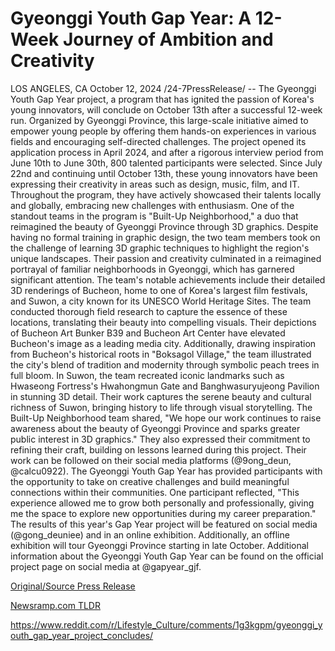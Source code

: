 # Gyeonggi Youth Gap Year: A 12-Week Journey of Ambition and Creativity

LOS ANGELES, CA October 12, 2024 /24-7PressRelease/ -- The Gyeonggi Youth Gap Year project, a program that has ignited the passion of Korea's young innovators, will conclude on October 13th after a successful 12-week run. Organized by Gyeonggi Province, this large-scale initiative aimed to empower young people by offering them hands-on experiences in various fields and encouraging self-directed challenges.  The project opened its application process in April 2024, and after a rigorous interview period from June 10th to June 30th, 800 talented participants were selected. Since July 22nd and continuing until October 13th, these young innovators have been expressing their creativity in areas such as design, music, film, and IT. Throughout the program, they have actively showcased their talents locally and globally, embracing new challenges with enthusiasm.  One of the standout teams in the program is "Built-Up Neighborhood," a duo that reimagined the beauty of Gyeonggi Province through 3D graphics. Despite having no formal training in graphic design, the two team members took on the challenge of learning 3D graphic techniques to highlight the region's unique landscapes. Their passion and creativity culminated in a reimagined portrayal of familiar neighborhoods in Gyeonggi, which has garnered significant attention.  The team's notable achievements include their detailed 3D renderings of Bucheon, home to one of Korea's largest film festivals, and Suwon, a city known for its UNESCO World Heritage Sites. The team conducted thorough field research to capture the essence of these locations, translating their beauty into compelling visuals. Their depictions of Bucheon Art Bunker B39 and Bucheon Art Center have elevated Bucheon's image as a leading media city. Additionally, drawing inspiration from Bucheon's historical roots in "Boksagol Village," the team illustrated the city's blend of tradition and modernity through symbolic peach trees in full bloom.  In Suwon, the team recreated iconic landmarks such as Hwaseong Fortress's Hwahongmun Gate and Banghwasuryujeong Pavilion in stunning 3D detail. Their work captures the serene beauty and cultural richness of Suwon, bringing history to life through visual storytelling.  The Built-Up Neighborhood team shared, "We hope our work continues to raise awareness about the beauty of Gyeonggi Province and sparks greater public interest in 3D graphics." They also expressed their commitment to refining their craft, building on lessons learned during this project. Their work can be followed on their social media platforms (@9ong_deun, @calcu0922).  The Gyeonggi Youth Gap Year has provided participants with the opportunity to take on creative challenges and build meaningful connections within their communities. One participant reflected, "This experience allowed me to grow both personally and professionally, giving me the space to explore new opportunities during my career preparation."  The results of this year's Gap Year project will be featured on social media (@gong_deuniee) and in an online exhibition. Additionally, an offline exhibition will tour Gyeonggi Province starting in late October. Additional information about the Gyeonggi Youth Gap Year can be found on the official project page on social media at @gapyear_gjf. 

[Original/Source Press Release](https://www.24-7pressrelease.com/press-release/515225/gyeonggi-youth-gap-year-a-12-week-journey-of-ambition-and-creativity)
                    

[Newsramp.com TLDR](None) 

https://www.reddit.com/r/Lifestyle_Culture/comments/1g3kgpm/gyeonggi_youth_gap_year_project_concludes/